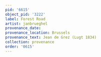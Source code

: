 ```yaml
---
pid: '6615'
object_pid: '3222'
label: Forest Road
artist: janbrueghel
provenance_date:
provenance_location: Brussels
provenance_text: Jean de Grez (Lugt 1834)
collection: provenance
order: '0615'
---
```

